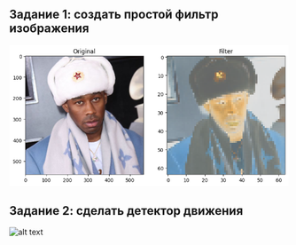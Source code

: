 ## Задание 1: создать простой фильтр изображения

![alt text](https://github.com/CepbluKot/image_processing/blob/master/practice1/task_1_res.png)


## Задание 2: сделать детектор движения

![alt text](https://github.com/CepbluKot/image_processing/blob/master/practice1/task_2_res.пша)
